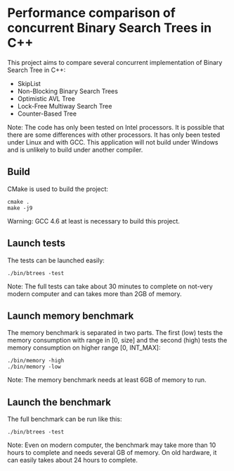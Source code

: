Performance comparison of concurrent Binary Search Trees in C++
===============================================================

This project aims to compare several concurrent implementation of Binary Search
Tree in C++:

* SkipList
* Non-Blocking Binary Search Trees
* Optimistic AVL Tree
* Lock-Free Multiway Search Tree
* Counter-Based Tree

Note: The code has only been tested on Intel processors. It is possible that
there are some differences with other processors. It has only been tested under
Linux and with GCC. This application will not build under Windows and is
unlikely to build under another compiler.

Build
-----

CMake is used to build the project:

    cmake .
    make -j9

Warning: GCC 4.6 at least is necessary to build this project.

Launch tests
------------

The tests can be launched easily:

    ./bin/btrees -test

Note: The full tests can take about 30 minutes to complete on not-very modern
computer and can takes more than 2GB of memory.

Launch memory benchmark
-----------------------

The memory benchmark is separated in two parts. The first (low) tests the
memory consumption with range in [0, size] and the second (high) tests the
memory consumption on higher range [0, INT_MAX]:

    ./bin/memory -high
    ./bin/memory -low

Note: The memory benchmark needs at least 6GB of memory to run.

Launch the benchmark
--------------------

The full benchmark can be run like this:

    ./bin/btrees -test

Note: Even on modern computer, the benchmark may take more than 10 hours to
complete and needs several GB of memory. On old hardware, it can easily takes
about 24 hours to complete.
